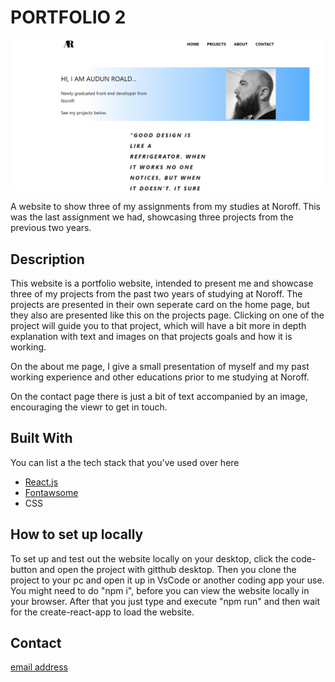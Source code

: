 
# PORTFOLIO 2

<img src="portfolio_home.png" width="1280"/>

A website to show three of my assignments from my studies at Noroff. This was the last assignment we had, showcasing three projects from the previous two years.


## Description

This website is a portfolio website, intended to present me and showcase three of my projects from the past two years of studying at Noroff. The projects are presented in their own seperate card on the home page, but they also are presented like this on the projects page. Clicking on one of the project will guide you to that project, which will have a bit more in depth explanation with text and images on that projects goals and how it is working.

On the about me page, I give a small presentation of myself and my past working experience and other educations prior to me studying at Noroff.

On the contact page there is just a bit of text accompanied by an image, encouraging the viewr to get in touch.



## Built With

You can list a the tech stack that you've used over here

- [React.js](https://reactjs.org/)
- [Fontawsome](fontawsome.com)
- CSS
  


## How to set up locally

To set up and test out the website locally on your desktop, click the code-button and open the project with gitthub desktop. Then you clone the project to your pc and open it up in VsCode or another coding app your use. You might need to do "npm i", before you can view the website locally in your browser. After that you just type and execute "npm run" and then wait for the create-react-app to load the website.


## Contact

[email address](audunroald@gmail.com)
